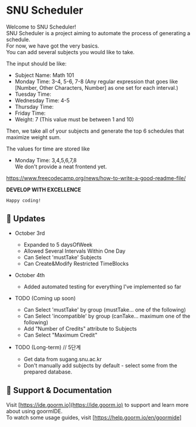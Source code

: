# SNU Scheduler

Welcome to SNU Scheduler!  
SNU Scheduler is a project aiming to automate the process of generating a schedule.  
For now, we have got the very basics.  
You can add several subjects you would like to take.

The input should be like:

-   Subject Name: Math 101
-   Monday Time: 3-4, 5-6, 7-8 (Any regular expression that goes like [Number, Other Characters, Number] as one set for each interval.)
-   Tuesday Time:
-   Wednesday Time: 4-5
-   Thursday Time:
-   Friday Time:
-   Weight: 7 (This value must be between 1 and 10)

Then, we take all of your subjects and generate the top 6 schedules that maximize weight sum.

The values for time are stored like

-   Monday Time: 3,4,5,6,7,8  
    We don't provide a neat frontend yet.

https://www.freecodecamp.org/news/how-to-write-a-good-readme-file/

**DEVELOP WITH EXCELLENCE**

`Happy coding!`

## 🔧 Updates

- October 3rd
  * Expanded to 5 daysOfWeek
  * Allowed Several Intervals Within One Day
  * Can Select 'mustTake' Subjects
  * Can Create&Modify Restricted TimeBlocks
  
- October 4th
  * Added automated testing for everything I've implemented so far
  
- TODO (Coming up soon)
  * Can Select 'mustTake' by group (mustTake... one of the following)
  * Can Select 'incompatible' by group (canTake... maximum one of the following)
  * Add "Number of Credits" attribute to Subjects
  * Can Select "Maximum Credit"

- TODO (Long-term) // 5단계
  * Get data from sugang.snu.ac.kr
  * Don't manually add subjects by default - select some from the prepared database.

## 💬 Support & Documentation

Visit [https://ide.goorm.io](https://ide.goorm.io) to support and learn more about using goormIDE.  
To watch some usage guides, visit [https://help.goorm.io/en/goormide]
